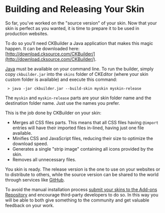 <!--
Copyright (c) 2003-2015, CKSource - Frederico Knabben. All rights reserved.
For licensing, see LICENSE.md.
-->

# Building and Releasing Your Skin

So far, you've worked on the "source version" of your skin. Now that your skin
is perfect as you wanted, it is time to prepare it to be used in production
websites.

To do so you'll need CKBuilder a Java application that makes this magic happen. It can be downloaded here: [http://download.cksource.com/CKBuilder/](http://download.cksource.com/CKBuilder/).

[Java](http://java.com/en/download/) must be available on your command line. To run the builder, simply copy `ckbuilder.jar` into the `skins` folder of CKEditor (where your skin custom folder is available) and execute this command:

	 > java -jar ckbuilder.jar --build-skin myskin myskin-release

The `myskin` and `myskin-release` parts are your skin folder name and the destination folder name. Just use the names you prefer.

This is the job done by CKBuilder on your skin:

* Merges all CSS files parts. This means that all CSS files having `@import` entries will have their imported files in-lined, having just one file available.
* Minifies CSS and JavaScript files, reducing their size to optimize the download speed.
* Generates a single "strip image" containing all icons provided by the skin.
* Removes all unnecessary files.

You skin is ready. The release version is the one to use on your websites or to distribute to others, while the source version can be shared to the world through services like [GitHub](http://github.com/).

<p class="tip">
	To avoid the manual installation process <a href="http://ckeditor.com/add/skin">submit your skins to the Add-ons Repository</a> and encourage third-party developers to do so. In this way you will be able to both give something to the community and get valuable feedback on your work.
</p>